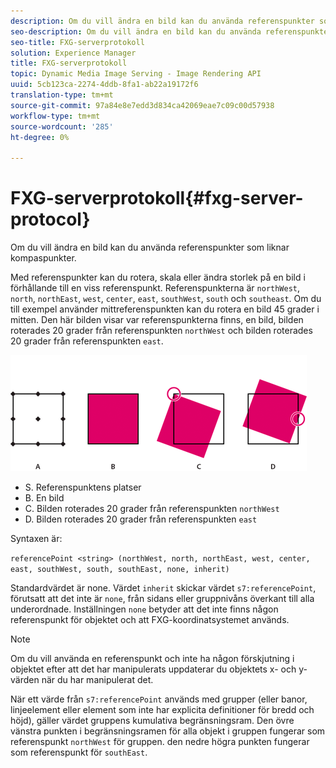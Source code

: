 ```yaml
---
description: Om du vill ändra en bild kan du använda referenspunkter som liknar kompaspunkter.
seo-description: Om du vill ändra en bild kan du använda referenspunkter som liknar kompaspunkter.
seo-title: FXG-serverprotokoll
solution: Experience Manager
title: FXG-serverprotokoll
topic: Dynamic Media Image Serving - Image Rendering API
uuid: 5cb123ca-2274-4ddb-8fa1-ab22a19172f6
translation-type: tm+mt
source-git-commit: 97a84e8e7edd3d834ca42069eae7c09c00d57938
workflow-type: tm+mt
source-wordcount: '285'
ht-degree: 0%

---
```



# FXG-serverprotokoll{#fxg-server-protocol}

Om du vill ändra en bild kan du använda referenspunkter som liknar kompaspunkter.

Med referenspunkter kan du rotera, skala eller ändra storlek på en bild i förhållande till en viss referenspunkt. Referenspunkterna är `northWest`, `north`, `northEast`, `west`, `center`, `east`, `southWest`, `south` och `southeast`. Om du till exempel använder mittreferenspunkten kan du rotera en bild 45 grader i mitten. Den här bilden visar var referenspunkterna finns, en bild, bilden roterades 20 grader från referenspunkten `northWest` och bilden roterades 20 grader från referenspunkten `east`.

![](assets/wp_ref_points.png)

* S. Referenspunktens platser
* B. En bild
* C. Bilden roterades 20 grader från referenspunkten `northWest`
* D. Bilden roterades 20 grader från referenspunkten `east`

Syntaxen är:

`referencePoint <string> (northWest, north, northEast, west, center, east, southWest, south, southEast, none, inherit)`

Standardvärdet är none. Värdet `inherit` skickar värdet `s7:referencePoint`, förutsatt att det inte är `none`, från sidans eller gruppnivåns överkant till alla underordnade. Inställningen `none` betyder att det inte finns någon referenspunkt för objektet och att FXG-koordinatsystemet används.

>[!NOTE]
>
>Om du vill använda en referenspunkt och inte ha någon förskjutning i objektet efter att det har manipulerats uppdaterar du objektets x- och y-värden när du har manipulerat det.

När ett värde från `s7:referencePoint` används med grupper (eller banor, linjeelement eller element som inte har explicita definitioner för bredd och höjd), gäller värdet gruppens kumulativa begränsningsram. Den övre vänstra punkten i begränsningsramen för alla objekt i gruppen fungerar som referenspunkt `northWest` för gruppen. den nedre högra punkten fungerar som referenspunkt för `southEast`.

